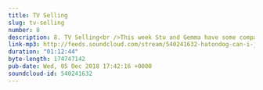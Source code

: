 ```yaml
---
title: TV Selling
slug: tv-selling
number: 8
description: 8. TV Selling<br />This week Stu and Gemma have some company in the cupboard to help us make sense of the most dramatic episode of the series yet. Tune in as very special guest Siobhain Ma of Happy Spendy takes us through the ways in which The Apprentice has come to play an integral role in Glasgow’s DIY music scene. As ever, we continue to answer urgent behind the scenes questions such as ‘does Camilla like Ketchup’, Stu reveals his first finished painting and of course a good amount of time is spent considering Alan’s boiled beetroots.<br />Follow us on @siobhainma, @stuartmcp and @gemmaflynn to let us know if you want to get involved in a group candle syndicate.
link-mp3: http://feeds.soundcloud.com/stream/540241632-hatondog-can-i-just-say-a-podcast-about-the-apprentice-ep8-tv-selling.mp3
duration: "01:12:44"
byte-length: 174747142
pub-date: Wed, 05 Dec 2018 17:42:16 +0000
soundcloud-id: 540241632
---
```

